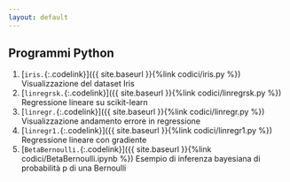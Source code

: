 ```yaml
---
layout: default
---
```


## Programmi Python

1. [`iris.`{:.codelink}]({{ site.baseurl }}{%link codici/iris.py %}) Visualizzazione del dataset Iris
1. [`linregrsk.`{:.codelink}]({{ site.baseurl }}{%link codici/linregrsk.py %}) Regressione lineare su scikit-learn
1. [`linregr.`{:.codelink}]({{ site.baseurl }}{%link codici/linregr.py %}) Visualizzazione andamento errore in regressione
1. [`linregr1.`{:.codelink}]({{ site.baseurl }}{%link codici/linregr1.py %}) Regressione lineare con gradiente
1. [`BetaBernoulli.`{:.codelink}]({{ site.baseurl }}{%link codici/BetaBernoulli.ipynb %}) Esempio di inferenza bayesiana di probabilità p di una Bernoulli




